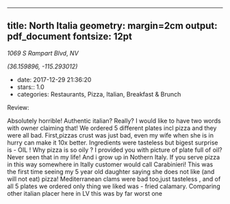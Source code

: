 
---
title: North Italia
geometry: margin=2cm
output: pdf_document
fontsize: 12pt
---

_1069 S Rampart Blvd_, _NV_

*(36.159896, -115.293012)*

- date: 2017-12-29 21:36:20
- stars:: 1.0
-  categories: Restaurants, Pizza, Italian, Breakfast & Brunch

Review:

Absolutely horrible!
Authentic italian? Really?
I would like to have two words with owner claiming that!
We ordered 5 different plates incl pizza and they were all bad.
First,pizzas crust was just bad, even my wife when she is in hurry can make it 10x better.
Ingredients were tasteless but bigest surprise is - OIL !
Why pizza is so oily ? I provided you with picture of plate full of oil?
Never seen that in my life! And i grow up in Nothern Italy.
If you serve pizza in this way somewhere in Itally customer would call Carabinieri!
This was the first time seeing my 5 year old daughter saying she does not like (and will not eat) pizza!
Mediterranean clams were bad too,just tasteless , and of all 5 plates we ordered only thing we liked was -  fried calamary.
Comparing other italian placer here in LV this was by far worst one

